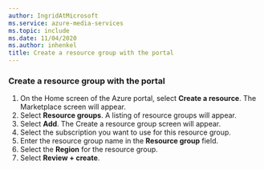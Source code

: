 ```yaml
---
author: IngridAtMicrosoft
ms.service: azure-media-services
ms.topic: include
ms.date: 11/04/2020
ms.author: inhenkel
title: Create a resource group with the portal
---
```


<!--Create a resourse group in the portal-->

### Create a resource group with the portal

1. On the Home screen of the Azure portal, select **Create a resource**. The Marketplace screen will appear.
1. Select **Resource groups**.  A listing of resource groups will appear.
1. Select **Add**. The Create a resource group screen will appear.
1. Select the subscription you want to use for this resource group.
1. Enter the resource group name in the **Resource group** field.
1. Select the **Region** for the resource group.
1. Select **Review + create**.
